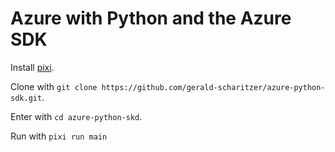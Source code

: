 # Azure with Python and the Azure SDK

Install [pixi](https://pixi.sh).

Clone with `git clone https://github.com/gerald-scharitzer/azure-python-sdk.git`.

Enter with `cd azure-python-skd`.

Run with `pixi run main`
